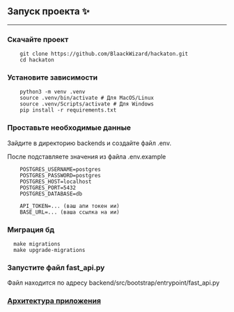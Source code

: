 ## Запуск проекта ✨
___

### Скачайте проект  

```shell
    git clone https://github.com/BlaackWizard/hackaton.git
    cd hackaton
```


### Установите зависимости

```shell
    python3 -m venv .venv
    source .venv/bin/activate # Для MacOS/Linux
    source .venv/Scripts/activate # Для Windows
    pip install -r requirements.txt
```

### Проставьте необходимые данные
Зайдите в директорию backends и создайте файл .env.

После подставляете значения из файла .env.example

```text
    POSTGRES_USERNAME=postgres
    POSTGRES_PASSWORD=postgres
    POSTGRES_HOST=localhost
    POSTGRES_PORT=5432
    POSTGRES_DATABASE=db
    
    API_TOKEN=... (ваш апи токен ии)
    BASE_URL=... (ваша ссылка на ии)
```

### Миграция бд

```shell
  make migrations
  make upgrade-migrations
```

### Запустите файл fast_api.py
Файл находится по адресу backend/src/bootstrap/entrypoint/fast_api.py


### [Архитектура приложения](docs/arch.md)
